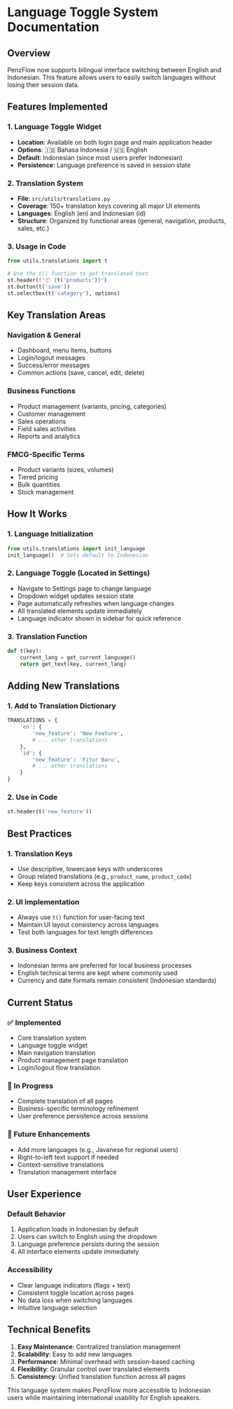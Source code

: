 # Language Toggle System Documentation

## Overview
PenzFlow now supports bilingual interface switching between English and Indonesian. This feature allows users to easily switch languages without losing their session data.

## Features Implemented

### 1. Language Toggle Widget
- **Location**: Available on both login page and main application header
- **Options**: 🇮🇩 Bahasa Indonesia / 🇺🇸 English
- **Default**: Indonesian (since most users prefer Indonesian)
- **Persistence**: Language preference is saved in session state

### 2. Translation System
- **File**: `src/utils/translations.py`
- **Coverage**: 150+ translation keys covering all major UI elements
- **Languages**: English (en) and Indonesian (id)
- **Structure**: Organized by functional areas (general, navigation, products, sales, etc.)

### 3. Usage in Code
```python
from utils.translations import t

# Use the t() function to get translated text
st.header(f"📦 {t('products')}")
st.button(t('save'))
st.selectbox(t('category'), options)
```

## Key Translation Areas

### Navigation & General
- Dashboard, menu items, buttons
- Login/logout messages
- Success/error messages
- Common actions (save, cancel, edit, delete)

### Business Functions
- Product management (variants, pricing, categories)
- Customer management
- Sales operations
- Field sales activities
- Reports and analytics

### FMCG-Specific Terms
- Product variants (sizes, volumes)
- Tiered pricing
- Bulk quantities
- Stock management

## How It Works

### 1. Language Initialization
```python
from utils.translations import init_language
init_language()  # Sets default to Indonesian
```

### 2. Language Toggle (Located in Settings)
- Navigate to Settings page to change language
- Dropdown widget updates session state
- Page automatically refreshes when language changes
- All translated elements update immediately
- Language indicator shown in sidebar for quick reference

### 3. Translation Function
```python
def t(key):
    current_lang = get_current_language()
    return get_text(key, current_lang)
```

## Adding New Translations

### 1. Add to Translation Dictionary
```python
TRANSLATIONS = {
    'en': {
        'new_feature': 'New Feature',
        # ... other translations
    },
    'id': {
        'new_feature': 'Fitur Baru',
        # ... other translations
    }
}
```

### 2. Use in Code
```python
st.header(t('new_feature'))
```

## Best Practices

### 1. Translation Keys
- Use descriptive, lowercase keys with underscores
- Group related translations (e.g., `product_name`, `product_code`)
- Keep keys consistent across the application

### 2. UI Implementation
- Always use `t()` function for user-facing text
- Maintain UI layout consistency across languages
- Test both languages for text length differences

### 3. Business Context
- Indonesian terms are preferred for local business processes
- English technical terms are kept where commonly used
- Currency and date formats remain consistent (Indonesian standards)

## Current Status

### ✅ Implemented
- Core translation system
- Language toggle widget
- Main navigation translation
- Product management page translation
- Login/logout flow translation

### 🔄 In Progress
- Complete translation of all pages
- Business-specific terminology refinement
- User preference persistence across sessions

### 🎯 Future Enhancements
- Add more languages (e.g., Javanese for regional users)
- Right-to-left text support if needed
- Context-sensitive translations
- Translation management interface

## User Experience

### Default Behavior
1. Application loads in Indonesian by default
2. Users can switch to English using the dropdown
3. Language preference persists during the session
4. All interface elements update immediately

### Accessibility
- Clear language indicators (flags + text)
- Consistent toggle location across pages
- No data loss when switching languages
- Intuitive language selection

## Technical Benefits

1. **Easy Maintenance**: Centralized translation management
2. **Scalability**: Easy to add new languages
3. **Performance**: Minimal overhead with session-based caching
4. **Flexibility**: Granular control over translated elements
5. **Consistency**: Unified translation function across all pages

This language system makes PenzFlow more accessible to Indonesian users while maintaining international usability for English speakers.
